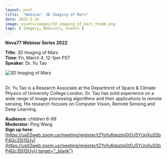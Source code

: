 ```yaml
---
layout: post
title:  "Webinar: 3D Imaging of Mars"  
date: 2022-2-20  
image: assets/images/3d_imaging_of_mars_thumb.png  
tags: [ Imagery, Webinars, events ]
---
```


**Nova77 Webinar Series 2022**

**Title**: 3D Imaging of Mars  
**Time**: Fri, March 4, 12-1pm PST  
**Speaker**: Dr. Yu Tao


<div><img src="/assets/images/3d_imaging_of_mars.png" class="img-fluid" alt="3D Imaging of Mars" /></div><br>

Dr. Yu Tao is a Research Associate at the Departmrnt of Space & Climate Physics of University College London. Dr. Tao has solid experience on a wide range of image processing algorithms and their applications to remote sensing. His research focuses on Computer Vision, Remote Sensing and Deep Learning.

**Audience**: children 6-99  
**Moderator**: Ping Wang  
**Sign up here**:  
[https://us02web.zoom.us/meeting/register/tZYofu6qpzIpGtOJ5YUnXuSSbP4Qc3SI1SUy](https://us02web.zoom.us/meeting/register/tZYofu6qpzIpGtOJ5YUnXuSSbP4Qc3SI1SUy){:target="_blank"}

